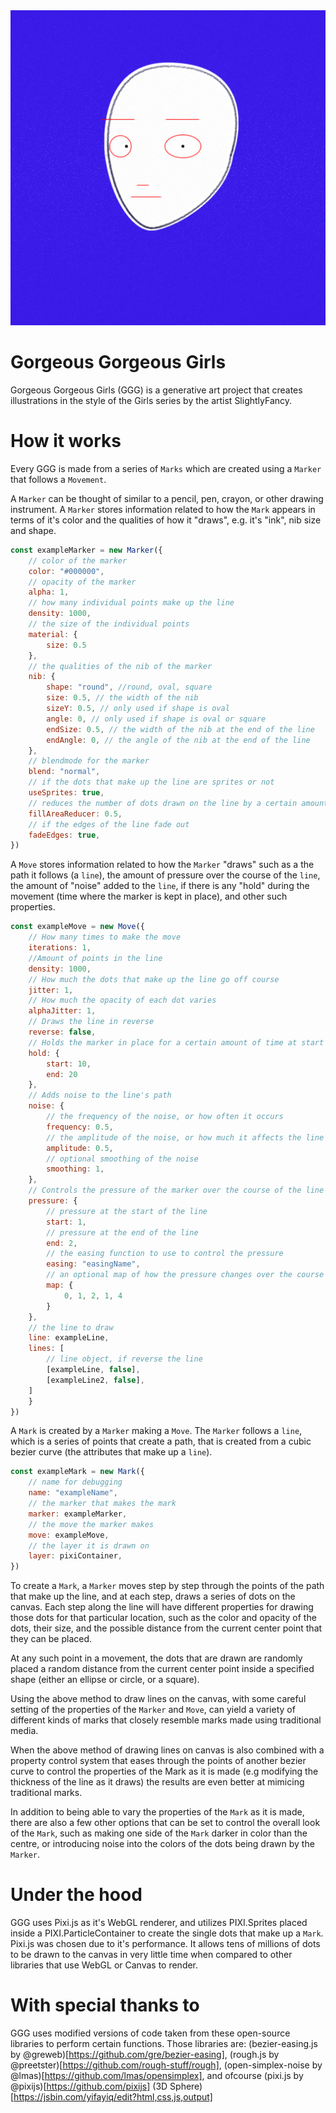 <img src="https://raw.githubusercontent.com/jamesdelaneyie/Gorgeous-Gorgeous-Girls/master/outputs/faces/oo5Hj42nnR7vn6CVWZSRQwFSfcdV2yev7k6DCPRCwe93djaREEz.png">


Gorgeous Gorgeous Girls 
================

Gorgeous Gorgeous Girls (GGG) is a generative art project that creates illustrations in the style of the Girls series by the artist SlightlyFancy. 


# How it works
Every GGG is made from a series of `Marks` which are created using a `Marker` that follows a `Movement`.

A `Marker` can be thought of similar to a pencil, pen, crayon, or other drawing instrument. A `Marker` stores information related to how the `Mark` appears in terms of it's color and the qualities of how it "draws", e.g. it's "ink", nib size and shape. 

```javascript
const exampleMarker = new Marker({
    // color of the marker
    color: "#000000",
    // opacity of the marker
    alpha: 1,
    // how many individual points make up the line
    density: 1000,
    // the size of the individual points
    material: { 
        size: 0.5
    },
    // the qualities of the nib of the marker
    nib: {
        shape: "round", //round, oval, square
        size: 0.5, // the width of the nib
        sizeY: 0.5, // only used if shape is oval
        angle: 0, // only used if shape is oval or square
        endSize: 0.5, // the width of the nib at the end of the line
        endAngle: 0, // the angle of the nib at the end of the line
    },
    // blendmode for the marker
    blend: "normal",
    // if the dots that make up the line are sprites or not
    useSprites: true,
    // reduces the number of dots drawn on the line by a certain amount
    fillAreaReducer: 0.5,
    // if the edges of the line fade out
    fadeEdges: true,
})
```

A `Move` stores information related to how the `Marker` "draws" such as a the path it follows (a `line`), the amount of pressure over the course of the `line`, the amount of "noise" added to the `line`, if there is any "hold" during the movement (time where the marker is kept in place), and other such properties.

```javascript
const exampleMove = new Move({
    // How many times to make the move
    iterations: 1,
    //Amount of points in the line
    density: 1000,
    // How much the dots that make up the line go off course
    jitter: 1,
    // How much the opacity of each dot varies 
    alphaJitter: 1,
    // Draws the line in reverse
    reverse: false,
    // Holds the marker in place for a certain amount of time at start or end of line
    hold: {
        start: 10, 
        end: 20
    },
    // Adds noise to the line's path
    noise: {
        // the frequency of the noise, or how often it occurs
        frequency: 0.5,
        // the amplitude of the noise, or how much it affects the line
        amplitude: 0.5,
        // optional smoothing of the noise
        smoothing: 1,
    },
    // Controls the pressure of the marker over the course of the line
    pressure: {
        // pressure at the start of the line
        start: 1,
        // pressure at the end of the line
        end: 2,
        // the easing function to use to control the pressure
        easing: "easingName",
        // an optional map of how the pressure changes over the course of the line
        map: {
            0, 1, 2, 1, 4
        }
    },
    // the line to draw
    line: exampleLine,
    lines: [
        // line object, if reverse the line
        [exampleLine, false],
        [exampleLine2, false],
    ]
    }
})

```

A `Mark` is created by a `Marker` making a `Move`. The `Marker` follows a `line`, which is a series of points that create a path, that is created from a cubic bezier curve (the attributes that make up a `line`).

```javascript
const exampleMark = new Mark({
    // name for debugging
    name: "exampleName",
    // the marker that makes the mark
    marker: exampleMarker,
    // the move the marker makes
    move: exampleMove,
    // the layer it is drawn on
    layer: pixiContainer,
})
```


To create a `Mark`, a `Marker` moves step by step through the points of the path that make up the line, and at each step, draws a series of dots on the canvas. Each step along the line will have different properties for drawing those dots for that particular location, such as the color and opacity of the dots, their size, and the possible distance from the current center point that they can be placed. 

At any such point in a movement, the dots that are drawn are randomly placed a random distance from the current center point inside a specified shape (either an ellipse or circle, or a square).

Using the above method to draw lines on the canvas, with some careful setting of the properties of the `Marker` and `Move`, can yield a variety of different kinds of marks that closely resemble marks made using traditional media. 

When the above method of drawing lines on canvas is also combined with a property control system that eases through the points of another bezier curve to control the properties of the Mark as it is made (e.g modifying the thickness of the line as it draws) the results are even better at mimicing traditional marks.

In addition to being able to vary the properties of the `Mark` as it is made, there are also a few other options that can be set to control the overall look of the `Mark`, such as making one side of the `Mark` darker in color than the centre, or introducing noise into the colors of the dots being drawn by the `Marker`. 

# Under the hood
GGG uses Pixi.js as it's WebGL renderer, and utilizes PIXI.Sprites placed inside a PIXI.ParticleContainer to create the single dots that make up a `Mark`. Pixi.js was chosen due to it's performance. It allows tens of millions of dots to be drawn to the canvas in very little time when compared to other libraries that use WebGL or Canvas to render.

# With special thanks to
GGG uses modified versions of code taken from these open-source libraries to perform certain functions. Those libraries are: (bezier-easing.js by @greweb)[https://github.com/gre/bezier-easing], (rough.js by @preetster)[https://github.com/rough-stuff/rough], (open-simplex-noise by @lmas)[https://github.com/lmas/opensimplex], and ofcourse (pixi.js by @pixijs)[https://github.com/pixijs] (3D Sphere)[https://jsbin.com/yifayiq/edit?html,css,js,output]





















 





